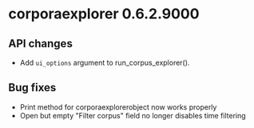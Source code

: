 # corporaexplorer 0.6.2.9000

## API changes

* Add `ui_options` argument to run_corpus_explorer().

## Bug fixes

* Print method for corporaexplorerobject now works properly
* Open but empty "Filter corpus" field no longer disables time filtering
